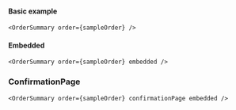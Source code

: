 #### Basic example

```
<OrderSummary order={sampleOrder} />
```

#### Embedded

```
<OrderSummary order={sampleOrder} embedded />
```

### ConfirmationPage

```
<OrderSummary order={sampleOrder} confirmationPage embedded />
```
